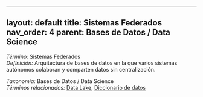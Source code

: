 
---
layout: default
title: Sistemas Federados
nav_order: 4
parent: Bases de Datos / Data Science
---

*Término:* Sistemas Federados  
*Definición:* Arquitectura de bases de datos en la que varios sistemas autónomos colaboran y comparten datos sin centralización.

*Taxonomía:* Bases de Datos / Data Science  
*Términos relacionados:* [Data Lake](https://maleniski.github.io/diccionario-angl-tec-mx/docs/alfabeticamente/D/data-lake/), [Diccionario de datos](https://maleniski.github.io/diccionario-angl-tec-mx/docs/alfabeticamente/D/diccionario-de-datos/)
